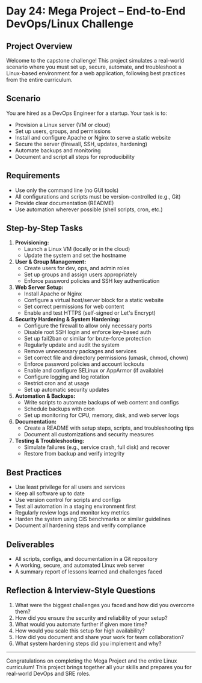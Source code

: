 # Day 24: Mega Project – End-to-End DevOps/Linux Challenge

## Project Overview
Welcome to the capstone challenge! This project simulates a real-world scenario where you must set up, secure, automate, and troubleshoot a Linux-based environment for a web application, following best practices from the entire curriculum.

## Scenario
You are hired as a DevOps Engineer for a startup. Your task is to:
- Provision a Linux server (VM or cloud)
- Set up users, groups, and permissions
- Install and configure Apache or Nginx to serve a static website
- Secure the server (firewall, SSH, updates, hardening)
- Automate backups and monitoring
- Document and script all steps for reproducibility

## Requirements
- Use only the command line (no GUI tools)
- All configurations and scripts must be version-controlled (e.g., Git)
- Provide clear documentation (README)
- Use automation wherever possible (shell scripts, cron, etc.)

## Step-by-Step Tasks
1. **Provisioning:**
   - Launch a Linux VM (locally or in the cloud)
   - Update the system and set the hostname
2. **User & Group Management:**
   - Create users for dev, ops, and admin roles
   - Set up groups and assign users appropriately
   - Enforce password policies and SSH key authentication
3. **Web Server Setup:**
   - Install Apache or Nginx
   - Configure a virtual host/server block for a static website
   - Set correct permissions for web content
   - Enable and test HTTPS (self-signed or Let's Encrypt)
4. **Security Hardening & System Hardening:**
   - Configure the firewall to allow only necessary ports
   - Disable root SSH login and enforce key-based auth
   - Set up fail2ban or similar for brute-force protection
   - Regularly update and audit the system
   - Remove unnecessary packages and services
   - Set correct file and directory permissions (umask, chmod, chown)
   - Enforce password policies and account lockouts
   - Enable and configure SELinux or AppArmor (if available)
   - Configure logging and log rotation
   - Restrict cron and at usage
   - Set up automatic security updates
5. **Automation & Backups:**
   - Write scripts to automate backups of web content and configs
   - Schedule backups with cron
   - Set up monitoring for CPU, memory, disk, and web server logs
6. **Documentation:**
   - Create a README with setup steps, scripts, and troubleshooting tips
   - Document all customizations and security measures
7. **Testing & Troubleshooting:**
   - Simulate failures (e.g., service crash, full disk) and recover
   - Restore from backup and verify integrity

## Best Practices
- Use least privilege for all users and services
- Keep all software up to date
- Use version control for scripts and configs
- Test all automation in a staging environment first
- Regularly review logs and monitor key metrics
- Harden the system using CIS benchmarks or similar guidelines
- Document all hardening steps and verify compliance

## Deliverables
- All scripts, configs, and documentation in a Git repository
- A working, secure, and automated Linux web server
- A summary report of lessons learned and challenges faced

## Reflection & Interview-Style Questions
1. What were the biggest challenges you faced and how did you overcome them?
2. How did you ensure the security and reliability of your setup?
3. What would you automate further if given more time?
4. How would you scale this setup for high availability?
5. How did you document and share your work for team collaboration?
6. What system hardening steps did you implement and why?

---

Congratulations on completing the Mega Project and the entire Linux curriculum! This project brings together all your skills and prepares you for real-world DevOps and SRE roles.
